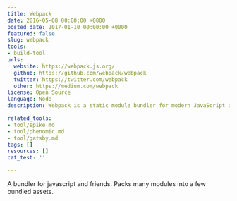 ```yaml
---
title: Webpack
date: 2016-05-08 00:00:00 +0000
posted_date: 2017-01-10 00:00:00 +0000
featured: false
slug: webpack
tools:
- build-tool
urls:
  website: https://webpack.js.org/
  github: https://github.com/webpack/webpack
  twitter: https://twitter.com/webpack
  other: https://medium.com/webpack
license: Open Source
language: Node
description: Webpack is a static module bundler for modern JavaScript applications

related_tools:
- tool/spike.md
- tool/phenomic.md
- tool/gatsby.md
tags: []
resources: []
cat_test: ''

---
```

A bundler for javascript and friends. Packs many modules into a few bundled assets.
